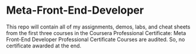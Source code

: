 # Meta-Front-End-Developer
This repo will contain all of my assignments, demos, labs, and cheat sheets from the first three courses in the Coursera Professional Certificate: Meta Front-End Developer Professional Certificate
Courses are audited. So, no certificate awarded at the end. 
